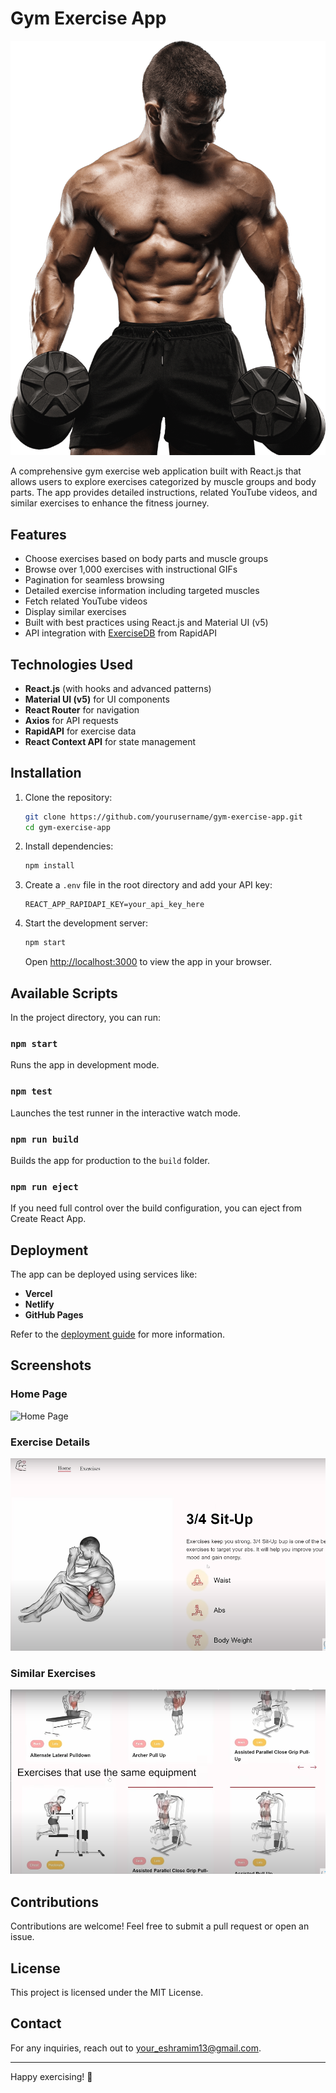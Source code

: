 # Gym Exercise App

![Gym Exercise App](./src/assets/images/khabib.png)

A comprehensive gym exercise web application built with React.js that allows users to explore exercises categorized by muscle groups and body parts. The app provides detailed instructions, related YouTube videos, and similar exercises to enhance the fitness journey.

## Features

- Choose exercises based on body parts and muscle groups
- Browse over 1,000 exercises with instructional GIFs
- Pagination for seamless browsing
- Detailed exercise information including targeted muscles
- Fetch related YouTube videos
- Display similar exercises
- Built with best practices using React.js and Material UI (v5)
- API integration with [ExerciseDB](https://rapidapi.com/justin-WFnsXH_t6/api/exercisedb) from RapidAPI

## Technologies Used

- **React.js** (with hooks and advanced patterns)
- **Material UI (v5)** for UI components
- **React Router** for navigation
- **Axios** for API requests
- **RapidAPI** for exercise data
- **React Context API** for state management

## Installation

1. Clone the repository:
   ```bash
   git clone https://github.com/yourusername/gym-exercise-app.git
   cd gym-exercise-app
   ```

2. Install dependencies:
   ```bash
   npm install
   ```

3. Create a `.env` file in the root directory and add your API key:
   ```env
   REACT_APP_RAPIDAPI_KEY=your_api_key_here
   ```

4. Start the development server:
   ```bash
   npm start
   ```

   Open [http://localhost:3000](http://localhost:3000) to view the app in your browser.

## Available Scripts

In the project directory, you can run:

### `npm start`
Runs the app in development mode.

### `npm test`
Launches the test runner in the interactive watch mode.

### `npm run build`
Builds the app for production to the `build` folder.

### `npm run eject`
If you need full control over the build configuration, you can eject from Create React App.

## Deployment

The app can be deployed using services like:
- **Vercel**
- **Netlify**
- **GitHub Pages**

Refer to the [deployment guide](https://facebook.github.io/create-react-app/docs/deployment) for more information.

## Screenshots

### Home Page
![Home Page](./assets/home.png)

### Exercise Details
![Exercise Details](./src/assets/images/exercisedetailed.png)

### Similar Exercises
![Similar Exercises](./src/assets/images/allexercise.png)

## Contributions

Contributions are welcome! Feel free to submit a pull request or open an issue.

## License

This project is licensed under the MIT License.

## Contact

For any inquiries, reach out to [your_eshramim13@gmail.com](mailto:your_email@example.com).

---

Happy exercising! 💪

